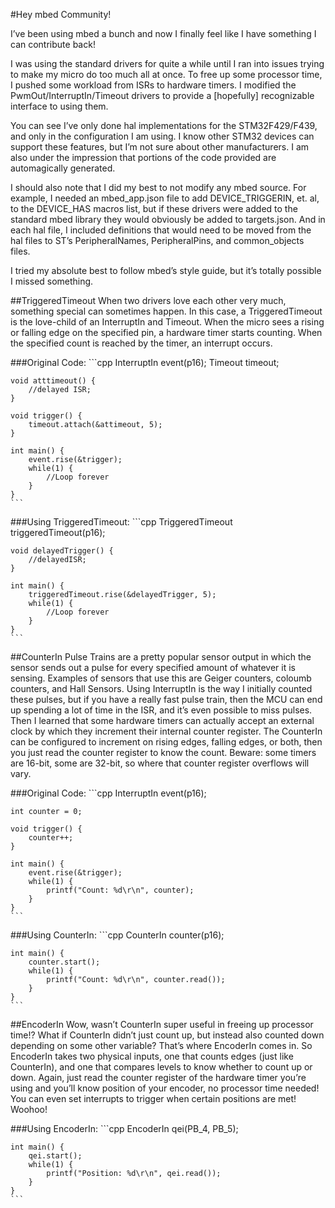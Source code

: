 #Hey mbed Community!

I’ve been using mbed a bunch and now I finally feel like I have something I can contribute back!  

I was using the standard drivers for quite a while until I ran into issues trying to make my micro do too much all at once.  To free up some processor time, I pushed some workload from ISRs to hardware timers.  I modified the PwmOut/InterruptIn/Timeout drivers to provide a [hopefully] recognizable interface to using them.  
 
You can see I’ve only done hal implementations for the STM32F429/F439, and only in the configuration I am using.  I know other STM32 devices can support these features, but I’m not sure about other manufacturers.  I am also under the impression that portions of the code provided are automagically generated.  

I should also note that I did my best to not modify any mbed source. For example, I needed an mbed_app.json file to add DEVICE_TRIGGERIN, et. al, to the DEVICE_HAS macros list, but if these drivers were added to the standard mbed library they would obviously be added to targets.json.  And in each hal file, I included definitions that would need to be moved from the hal files to ST’s PeripheralNames, PeripheralPins, and common_objects files.

I tried my absolute best to follow mbed’s style guide, but it’s totally possible I missed something.

##TriggeredTimeout
When two drivers love each other very much, something special can sometimes happen.  In this case, a TriggeredTimeout is the love-child of an InterruptIn and Timeout.  When the micro sees a rising or falling edge on the specified pin, a hardware timer starts counting.  When the specified count is reached by the timer, an interrupt occurs.

###Original Code:
	```cpp
	InterruptIn event(p16);
	Timeout timeout;

	void atttimeout() {
		//delayed ISR;
	}

	void trigger() {
		timeout.attach(&attimeout, 5);
	}

	int main() {
		event.rise(&trigger);
		while(1) {
			//Loop forever
		}
	}
	```
###Using TriggeredTimeout:
	```cpp
	TriggeredTimeout triggeredTimeout(p16);

	void delayedTrigger() {
		//delayedISR;
	}

	int main() {
		triggeredTimeout.rise(&delayedTrigger, 5);
		while(1) {
			//Loop forever
		}
	}
	```

##CounterIn
Pulse Trains are a pretty popular sensor output in which the sensor sends out a pulse for every specified amount of whatever it is sensing.  Examples of sensors that use this are Geiger counters, coloumb counters, and Hall Sensors.  Using InterruptIn is the way I initially counted these pulses, but if you have a really fast pulse train, then the MCU can end up spending a lot of time in the ISR, and it’s even possible to miss pulses.  Then I learned that some hardware timers can actually accept an external clock by which they increment their internal counter register.  The CounterIn can be configured to increment on rising edges, falling edges, or both, then you just read the counter register to know the count.  Beware: some timers are 16-bit, some are 32-bit, so where that counter register overflows will vary. 

###Original Code:
	```cpp
	InterruptIn event(p16);

	int counter = 0;

	void trigger() {
		counter++;
	}

	int main() {
		event.rise(&trigger);
		while(1) {
			printf("Count: %d\r\n", counter);
		}
	}
	```
###Using CounterIn:
	```cpp
	CounterIn counter(p16);

	int main() {
		counter.start();
		while(1) {
			printf("Count: %d\r\n", counter.read());
		}
	}
	```

##EncoderIn
Wow, wasn’t CounterIn super useful in freeing up processor time!?  What if CounterIn didn’t just count up, but instead also counted down depending on some other variable?  That’s where EncoderIn comes in. So EncoderIn takes two physical inputs, one that counts edges (just like CounterIn), and one that compares levels to know whether to count up or down.  Again, just read the counter register of the hardware timer you’re using and you’ll know position of your encoder, no processor time needed!  You can even set interrupts to trigger when certain positions are met! Woohoo!

###Using EncoderIn:
	```cpp
	EncoderIn qei(PB_4, PB_5);

	int main() {
		qei.start();
		while(1) {
			printf("Position: %d\r\n", qei.read());
		}
	}
	```
